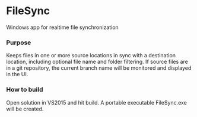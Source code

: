 # FileSync
Windows app for realtime file synchronization

### Purpose
Keeps files in one or more source locations in sync with a destination location, including optional file name and folder filtering.  If source files are in a git repository, the current branch name will be monitored and displayed in the UI.

### How to build
Open solution in VS2015 and hit build.  A portable executable FileSync.exe will be created.  
